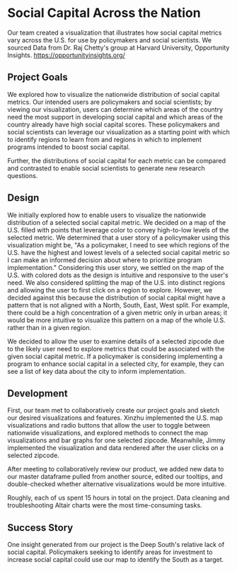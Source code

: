 # Social Capital Across the Nation

Our team created a visualization that illustrates how social capital metrics vary across the U.S. for use by policymakers and social scientists.
We sourced Data from Dr. Raj Chetty's group at Harvard University, Opportunity Insights. https://opportunityinsights.org/ 


## Project Goals

We explored how to visualize the nationwide distribution of social capital metrics. Our intended users are policymakers and social scientists; by viewing our visualization, users can determine which areas of the country need the most support in developing social capital and which areas of the country already have high social capital scores. These policymakers and social scientists can leverage our visualization as a starting point with which to identify regions to learn from and regions in which to implement programs intended to boost social capital.

Further, the distributions of social capital for each metric can be compared and contrasted to enable social scientists to generate new research questions.

## Design

We initially explored how to enable users to visualize the nationwide distribution of a selected social capital metric. We decided on a map of the U.S. filled with points that leverage color to convey high-to-low levels of the selected metric. We determined that a user story of a policymaker using this visualization might be, "As a policymaker, I need to see which regions of the U.S. have the highest and lowest levels of a selected social capital metric so I can make an informed decision about where to prioritize program implementation." Considering this user story, we settled on the map of the U.S. with colored dots as the design is intuitive and responsive to the user's need. We also considered splitting the map of the U.S. into distinct regions and allowing the user to first click on a region to explore. However, we decided against this because the distribution of social capital might have a pattern that is not aligned with a North, South, East, West split. For example, there could be a high concentration of a given metric only in urban areas; it would be more intuitive to visualize this pattern on a map of the whole U.S. rather than in a given region.

We decided to allow the user to examine details of a selected zipcode due to the likely user need to explore metrics that could be associated with the given social capital metric. If a policymaker is considering implementing a program to enhance social capital in a selected city, for example, they can see a list of key data about the city to inform implementation.

## Development

First, our team met to collaboratively create our project goals and sketch our desired visualizations and features. Xinzhu implemented the U.S. map visualizations and radio buttons that allow the user to toggle between nationwide visualizations, and explored methods to connect the map visualizations and bar graphs for one selected zipcode. Meanwhile, Jimmy implemented the visualization and data rendered after the user clicks on a selected zipcode.

After meeting to collaboratively review our product, we added new data to our master dataframe pulled from another source, edited our tooltips, and double-checked whether alternative visualizations would be more intuitive.

Roughly, each of us spent 15 hours in total on the project. Data cleaning and troubleshooting Altair charts were the most time-consuming tasks.

## Success Story

One insight generated from our project is the Deep South's relative lack of social capital. Policymakers seeking to identify areas for investment to increase social capital could use our map to identify the South as a target.
